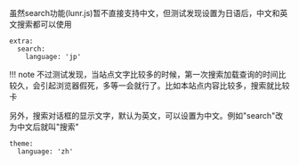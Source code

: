 虽然search功能(lunr.js)暂不直接支持中文，但测试发现设置为日语后，中文和英文搜索都可以使用

```text
extra:
  search:
    language: 'jp'
```

!!! note
    不过测试发现，当站点文字比较多的时候，第一次搜索加载查询的时间比较久，会引起浏览器假死，多等一会就行了。比如本站点内容比较多，搜索就比较卡

另外，搜索对话框的显示文字，默认为英文，可以设置为中文。例如"search"改为中文后就叫"搜索"

```text
theme:
  language: 'zh'
```
